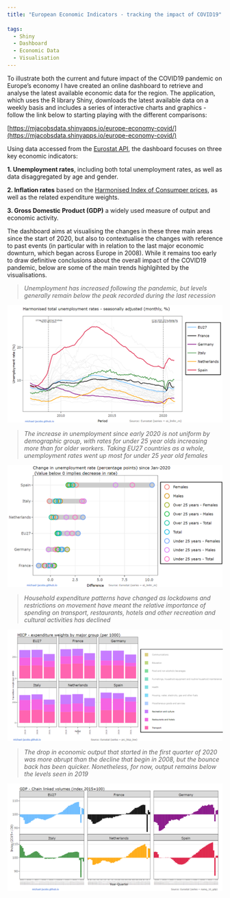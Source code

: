```yaml
---
title: "European Economic Indicators - tracking the impact of COVID19"

tags:
  - Shiny
  - Dashboard
  - Economic Data
  - Visualisation
---
```


To illustrate both the current and future impact of the COVID19 pandemic on Europe’s economy I have created an online dashboard to retrieve and analyse the latest available 
economic data for the region. The application, which uses the R library Shiny, downloads the latest available data on a weekly basis and includes a series of interactive charts and graphics - follow the link below to starting playing with the different comparisons:  
  
[https://mjacobsdata.shinyapps.io/europe-economy-covid/](https://mjacobsdata.shinyapps.io/europe-economy-covid/)

Using data accessed from the [Eurostat API](https://michael-jacobs.github.io/europe-economy-tracker-part1/), the dashboard focuses on three key economic indicators:

   **1. Unemployment rates**, including both total unemployment rates, as well as data disaggregated by age and gender.
     
   **2. Inflation rates** based on the [Harmonised Index of Consumper prices](https://ec.europa.eu/eurostat/web/hicp), as well as the related expenditure weights.  
     
   **3. Gross Domestic Product (GDP)** a widely used measure of output and economic activity. 
     
The dashboard aims at visualising the changes in these three main areas since the start of 2020, but also to contextualise the changes with reference to past events (in particular with in relation to the last major economic downturn, which began across Europe in 2008). While it remains too early to draw definitive conclusions about the overall impact of the COVID19 pandemic, below are some of the main trends highlgihted by the visualisations.


> *Unemployment has increased following the pandemic, but levels generally remain below the peak recorded during the last recession*    

![Unemployment rate over time](/assets/images/mjacobsdata_unemployment1.PNG)

> *The increase in unemployment since early 2020 is not uniform by demographic group, with rates for under 25 year olds increasing more than for older workers. Taking EU27 countries as a whole, unemployment rates went up most for under 25 year old females*  

![Unemployment rate disaggregated](/assets/images/mjacobsdata_unemployment2.PNG)


 > *Household expenditure patterns have changed as lockdowns and restrictions on movement have meant the relative importance of spending on transport, restaurants, hotels and other recreation and cultural activities has declined*   


![Expenditure weights](/assets/images/mjacobsdata_expenditure.PNG)

> *The drop in economic output that started in the first quarter of 2020 was more abrupt than the decline that begin in 2008, but the bounce back has been quicker. Nonetheless, for now, output remains below the levels seen in 2019*  

![GDP index](/assets/images/mjacobsdata_gdp.PNG)
